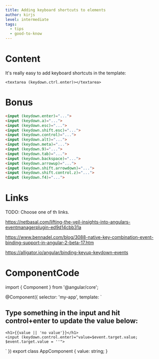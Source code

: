 ```yaml
---
title: Adding keyboard shortcuts to elements
author: kirjs
level: intermediate
tags:
  - tips
  - good-to-know
---
```

# Content

It's really easy to add keyboard shortcuts in the template: 
```
<textarea (keydown.ctrl.enter)></textarea>
```


# Bonus

```html
<input (keydown.enter)="...">
<input (keydown.a)="...">
<input (keydown.esc)="...">
<input (keydown.shift.esc)="...">
<input (keydown.control)="...">
<input (keydown.alt)="...">
<input (keydown.meta)="...">
<input (keydown.9)="...">
<input (keydown.tab)="...">
<input (keydown.backspace)="...">
<input (keydown.arrowup)="...">
<input (keydown.shift.arrowdown)="...">
<input (keydown.shift.control.z)="...">
<input (keydown.f4)="...">
```

# Links
TODO: Choose one of th links.

https://netbasal.com/lifting-the-veil-insights-into-angulars-eventmanagerplugin-ed9d14cbb31a

https://www.bennadel.com/blog/3088-native-key-combination-event-binding-support-in-angular-2-beta-17.htm

https://alligator.io/angular/binding-keyup-keydown-events

  
# ComponentCode
import { Component } from '@angular/core';

@Component({
  selector: 'my-app',
  template: `
    <h2>Type something in the input and hit control+enter to 
        update the value below:</h2>

    <h1>{{value || 'no value'}}</h1>
    <input (keydown.control.enter)="value=$event.target.value; $event.target.value = ''">
  `
})
export class AppComponent {
    value: string;
}
